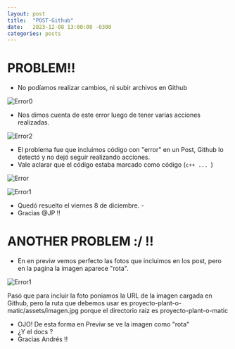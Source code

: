 ```yaml
---
layout: post
title:  "POST-Github"
date:   2023-12-08 13:00:00 -0300
categories: posts
---
```


# PROBLEM!!

- No podíamos realizar cambios, ni subir archivos en Github
  
![Error0](/proyecto-plant-o-matic/assets/Error0.jpg)
  
- Nos dimos cuenta de este error luego de tener varias acciones realizadas.
  
![Error2](/proyecto-plant-o-matic/assets/Error2.jpg)

- El problema fue que incluimos código con "error" en un Post, Github lo detectó y no dejó seguir realizando acciones.
- Vale aclarar que el código estaba marcado como código (```c++ ... ```) 

![Error](/proyecto-plant-o-matic/assets/Error.jpg)

![Error1](/proyecto-plant-o-matic/assets/Error1.jpg)

- Quedó resuelto el viernes 8 de diciembre. -
- Gracias @JP !! 

# ANOTHER PROBLEM   :/ !!

- En en previw vemos perfecto las fotos que incluimos en los post, pero en la pagina la imagen aparece "rota".
  
![Error1](/proyecto-plant-o-matic/assets/Error1.jpg)

Pasó que para incluir la foto poniamos la URL de la imagen cargada en Github, pero la ruta que debemos usar es proyecto-plant-o-matic/assets/imagen.jpg porque el directorio raiz es proyecto-plant-o-matic
- OJO! De esta forma en Previw se ve la imagen como "rota"
- ¿Y el docs ?
- Gracias Andrés !!







